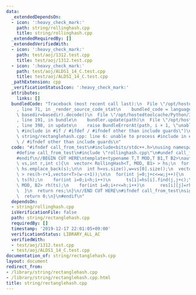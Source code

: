 ```yaml
---
data:
  _extendedDependsOn:
  - icon: ':heavy_check_mark:'
    path: string/rollinghash.cpp
    title: string/rollinghash.cpp
  _extendedRequiredBy: []
  _extendedVerifiedWith:
  - icon: ':heavy_check_mark:'
    path: test/aoj/1312.test.cpp
    title: test/aoj/1312.test.cpp
  - icon: ':heavy_check_mark:'
    path: test/aoj/ALDS1_14_C.test.cpp
    title: test/aoj/ALDS1_14_C.test.cpp
  _pathExtension: cpp
  _verificationStatusIcon: ':heavy_check_mark:'
  attributes:
    links: []
  bundledCode: "Traceback (most recent call last):\n  File \"/opt/hostedtoolcache/Python/3.8.6/x64/lib/python3.8/site-packages/onlinejudge_verify/documentation/build.py\"\
    , line 71, in _render_source_code_stat\n    bundled_code = language.bundle(stat.path,\
    \ basedir=basedir).decode()\n  File \"/opt/hostedtoolcache/Python/3.8.6/x64/lib/python3.8/site-packages/onlinejudge_verify/languages/cplusplus.py\"\
    , line 191, in bundle\n    bundler.update(path)\n  File \"/opt/hostedtoolcache/Python/3.8.6/x64/lib/python3.8/site-packages/onlinejudge_verify/languages/cplusplus_bundle.py\"\
    , line 398, in update\n    raise BundleErrorAt(path, i + 1, \"unable to process\
    \ #include in #if / #ifdef / #ifndef other than include guards\")\nonlinejudge_verify.languages.cplusplus_bundle.BundleErrorAt:\
    \ string/rectanglehash.cpp: line 6: unable to process #include in #if / #ifdef\
    \ / #ifndef other than include guards\n"
  code: "#ifndef call_from_test\n#include<bits/stdc++.h>\nusing namespace std;\n\n\
    #define call_from_test\n#include \"rollinghash.cpp\"\n#undef call_from_test\n\n\
    #endif\n//BEGIN CUT HERE\ntemplate<typename T,T MOD,T B1,T B2>\nauto rectangle_hash(vector<string>\
    \ vs,int r,int c){\n  vector< RollingHash<T, MOD, B1> > hs;\n  for(string s:vs)\
    \ hs.emplace_back(s);\n\n  int h=vs.size(),w=vs[0].size();\n  vector< vector<T>\
    \ > res(h-r+1,vector<T>(w-c+1));\n\n  for(int j=0;j+c<=w;j++){\n    vector<T>\
    \ ts(h);\n    for(int i=0;i<h;i++)\n      ts[i]=hs[i].find(j,j+c);\n\n    RollingHash<T,\
    \ MOD, B2> rh(ts);\n    for(int i=0;i+r<=h;i++)\n      res[i][j]=rh.find(i,i+r);\n\
    \  }\n  return res;\n}\n//END CUT HERE\n#ifndef call_from_test\nsigned main(){\n\
    \  return 0;\n}\n#endif\n"
  dependsOn:
  - string/rollinghash.cpp
  isVerificationFile: false
  path: string/rectanglehash.cpp
  requiredBy: []
  timestamp: '2019-12-17 22:01:05+09:00'
  verificationStatus: LIBRARY_ALL_AC
  verifiedWith:
  - test/aoj/1312.test.cpp
  - test/aoj/ALDS1_14_C.test.cpp
documentation_of: string/rectanglehash.cpp
layout: document
redirect_from:
- /library/string/rectanglehash.cpp
- /library/string/rectanglehash.cpp.html
title: string/rectanglehash.cpp
---
```

